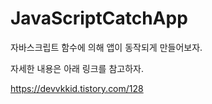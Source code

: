# JavaScriptCatchApp
자바스크립트 함수에 의해 앱이 동작되게 만들어보자.

자세한 내용은 아래 링크를 참고하자.

https://devvkkid.tistory.com/128
